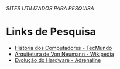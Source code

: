 *SITES UTILIZADOS PARA PESQUISA*

# Links de Pesquisa
- [História dos Computadores - TecMundo](https://www.tecmundo.com.br/mac-os-x/1697-a-historia-dos-computadores-e-da-computacao.htm)  
- [Arquitetura de Von Neumann - Wikipedia](https://pt.wikipedia.org/wiki/Arquitetura_de_Von_Neumann)  
- [Evolução do Hardware - Adrenaline](https://adrenaline.com.br)  













